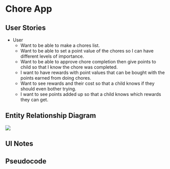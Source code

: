 # Chore App

## User Stories
* User
    * Want to be able to make a chores list.
    * Want to be able to set a point value of the chores so I can have different
    levels of importance.
    * Want to be able to approve chore completion then give points to child so that
    I know the chore was completed. 
    * I want to have rewards with point values that can be bought with the points earned from doing chores.
    * Want to see rewards and their cost so that a child  knows if they should even bother trying.
    * I want to see points added up so that a child knows which rewards they can get.

## Entity Relationship Diagram

![](https://i.imgur.com/BISy3IC.png)

## UI Notes

## Pseudocode
